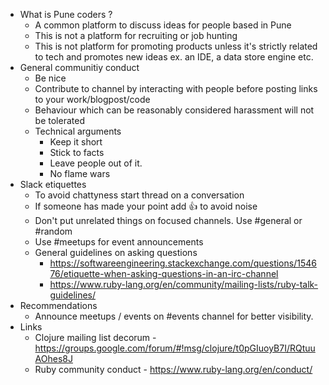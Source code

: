 -   What is Pune coders ?
    -   A common platform to discuss ideas for people based in Pune
    -   This is not a platform for recruiting or job hunting
    -   This is not platform for promoting products unless it's strictly related to tech and promotes new ideas ex. an IDE, a data store engine etc.
-   General communitiy conduct
    -   Be nice
    -   Contribute to channel by interacting with people before posting links to your work/blogpost/code
    -   Behaviour which can be reasonably considered harassment will not be tolerated
    -   Technical arguments
        -   Keep it short
        -   Stick to facts
        -   Leave people out of it.
        -   No flame wars
-   Slack etiquettes
    -   To avoid chattyness start thread on a conversation
    -   If someone has made your point add :thumbsup: to avoid noise
    -   Don't put unrelated things on focused channels. Use #general or #random
    -   Use #meetups for event announcements
    -   General guidelines on asking questions
        -   <https://softwareengineering.stackexchange.com/questions/154676/etiquette-when-asking-questions-in-an-irc-channel>
        -   <https://www.ruby-lang.org/en/community/mailing-lists/ruby-talk-guidelines/>
-   Recommendations
    -   Announce meetups / events on #events channel for better visibility.
-   Links
    -   Clojure mailing list decorum - <https://groups.google.com/forum/#!msg/clojure/t0pGIuoyB7I/RQtuuAOhes8J>
    -   Ruby community conduct - <https://www.ruby-lang.org/en/conduct/>
